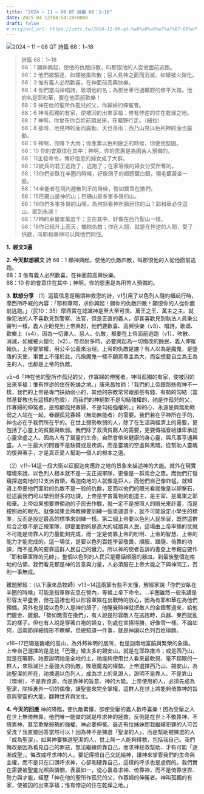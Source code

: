 ```yaml
---
title: "2024 – 11 – 08 QT 詩篇 68：1~18"
date: 2025-04-12T04:54:28+0800
draft: false
# original_url: https://cmtc.tw/2024-11-08-qt-%e8%a9%a9%e7%af%87-68%ef%bc%9a118
---
```


![2024 – 11 – 08 QT 詩篇 68：1\~18](/images/qt.jpg  "2024 – 11 – 08 QT 詩篇 68：1\~18")

> 詩篇 68：1\~18  
> 68：1 願神興起，使他的仇敵四散，叫那恨他的人從他面前逃跑。  
> 68：2 他們被驅逐，如煙被風吹散；惡人見神之面而消滅，如蠟被火鎔化。  
> 68：3 惟有義人必然歡喜，在神面前高興快樂。  
> 68：4 你們當向神唱詩，歌頌他的名；為那坐車行過曠野的修平大路。他的名是耶和華，要在他面前歡樂！  
> 68：5 神在他的聖所作孤兒的父，作寡婦的伸冤者。  
> 68：6 神叫孤獨的有家，使被囚的出來享福；惟有悖逆的住在乾燥之地。  
> 68：7 神啊，你曾在你百姓前頭出來，在曠野行走。（細拉）  
> 68：8 那時，地見神的面而震動，天也落雨；西乃山見以色列神的面也震動。  
> 68：9 神啊，你降下大雨；你產業以色列疲乏的時候，你使他堅固。  
> 68：10 你的會眾住在其中；神啊，你的恩惠是為困苦人預備的。  
> 68：11主發命令，傳好信息的婦女成了大群。  
> 68：12統兵的君王逃跑了，逃跑了；在家等候的婦女分受所奪的。  
> 68：13你們安臥在羊圈的時候，好像鴿子的翅膀鍍白銀，翎毛鍍黃金一般。  
> 68：14全能者在境內趕散列王的時候，勢如飄雪在撒們。  
> 68：15巴珊山是神的山；巴珊山是多峯多嶺的山。  
> 68：16你們多峯多嶺的山哪，為何斜看神所願居住的山？耶和華必住這山，直到永遠！  
> 68：17神的車輦累萬盈千；主在其中，好像在西乃聖山一樣。  
> 68：18你已經升上高天，擄掠仇敵；你在人間，就是在悖逆的人間，受了供獻，叫耶和華神可以與他們同住。

**1.  經文3遍**

**2. 今天默想經文**
詩 68：1 願神興起，使他的仇敵四散，叫那恨他的人從他面前逃跑。  
68：3 惟有義人必然歡喜，在神面前高興快樂。  
68：10 你的會眾住在其中；神啊，你的恩惠是為困苦人預備的。

**3. 默想分享**
（1）這篇信息是稱頌神救恩的詩，v1引用了以色列人隨約櫃起行時，摩西所呼喊的內容：「耶和華阿，求你興起！願你的仇敵四散！願恨你的人從你面前逃跑。」（民10：35）摩西實在認識神是至大至可畏、萬王之王、萬主之主。就像犯法的人不喜歡見到警察、法官，但是正直的義人，卻甚喜歡見到執法人員秉公審判一樣。義人企盼見到上帝興起，他們要歡喜、高興快樂（v3）、唱詩，歌頌、歡樂上（v4），因為一切罪人、惡人、仇敵，都要在上帝面前逃跑（v1）、吹散、消滅，如蠟被火鎔化（v2）。帝忍耐多時，必要興起為一切悔改的餘民、義人伸冤報仇，上帝要掌權，用公平公義來治理。上帝的仇敵是誰？有人以為是魔鬼，是墮落的天使，事實上不僅於此，凡像魔鬼一樣不願意尊主為大，而妄想要自立為王為主的人，也都是上帝的仇敵。

v5\~6「神在他的聖所作孤兒的父，作寡婦的伸冤者。神叫孤獨的有家，使被囚的出來享福；惟有悖逆的住在乾燥之地。」康來昌牧師：「我們的上帝跟那些假神不一樣，我們的上帝是專門扶助弱小的，其他的宗教常常跟那些有錢、有勢的勾結（當然基督教也有這樣的危險），而我們的神絕對不是勾結強權的，祂是作孤兒的父，作寡婦的伸冤者，是照顧孤兒寡婦，不是勾結強權的。」神的心，永遠是與無助軟弱之人站在一起，眷顧孤兒寡婦（無助無能者）的需要。我們若在乎神所在乎的，神也必在乎我們所在乎的。在世上弱勢軟弱的人，除了在生活與經濟上的需要，更包括了心靈上的貧窮與軟弱。我們除了救濟貧窮人的需要，更要傳福音給謙卑承認心靈空虛之人。因為人有了屬靈的生命，自然會帶來健康的身心靈，與凡事亨通興盛。人一生最大的問題不是缺錢或是疾病，而是靈魂的空虛與黑暗。從幫助人靈魂的復興著手，才是真正愛人幫助一個人的根本之道。

（2）v11\~14這一段大衛以征服迦南應許之地的景象來描述神的大能。就外在現實環境來說，以色列人根本就不是一支正規軍隊，更像是一群烏合之眾。而他們打發窺探迦南地的12支派首領，看迦南地的人就像是巨人，而他們自己像蚱蜢，就知道上帝要他們面對的仇敵不是一般的仇敵，反而以他們的眼光看就像是以卵擊石，從這裏我們可以學到很多的功課。上帝是宇宙萬物的創造主、是主宰、是萬軍之耶和華。上帝如果想要帶領祂的子民去作戰，就一定不是按照人的眼光來計畫，而是按照祂的眼光。就像如果金牌教練要訓練一個奧運選手，就不可能設定小學生的標準，反而是設定最高的標準來訓練一樣。第二個上帝要以色列人民學習，既然這群烏合之眾不是正規軍隊，卻要面對的是高大的城牆與人民，這場由上帝率領的仗就不可能是倚靠人的力量能夠完成，而一定是倚靠上帝的吩咐、上帝的智慧、上帝的能力才能完成的。這一場仗，是要以色列百姓學習敬畏、順服、跟隨、倚靠的功課，而不是真的要靠這群人民自己的蠻力。所以神的使者告訴約書亞上帝親自要作「耶和華軍隊的元帥」，整個以色列的人民只是聽話順服的器皿。到最後整個迦南地的佔領，我們看見都是神的旨意與力量，人必須服在上帝大能之下與神同工，否則一事無成。

難題解經：（以下康來昌牧師）v13\~14這兩節有些不太懂，解經家說「你們安臥在羊圈的時候」可能是指軍隊安息在營內，等候上帝下命令。…羊圈雖然一般來講是形容太平盛世，但在這裡也可以形容軍隊在出戰時的放心，因為有耶和華在為他們預備。另外也是說以色列人是神的鴿子，他睡覺時神就把敵人的金銀奪過來，給他們鍍金、鍍銀。「勢如飄雪在撒們」，有人說是形容敵人在逃跑時，兵器、東西就亂丟的樣子。但也有人說是穿著白袍的婦女，到處在宣揚得勝，好像雪一樣。不論如何，這兩節詳細情形不瞭解，但總知道一件事，就是神讓以色列百姓得勝。

v16\~17巴珊是巍峨的高山，為外邦神明的居所，也是迦南地富饒與繁榮的象徵。上帝自己選擇的是是比「巴珊」矮太多的錫安山，就是在耶路撒冷；或是西乃山，就是在曠野。祂要證明祂是全地的主，祂能夠使用世人看來最軟弱、毫不起眼的一群人，來除滅世上最強大的仇敵，敗壞魔鬼的權勢。上帝選擇西乃山、錫安山，為祂聖潔的所在，祂揀選以色列人，成為世上的見證人，證明不是靠人、不是靠山（環境）、不是靠資源，而是靠神的旨意、神的大能。上帝使用的人，必須先成為聖潔，除掉裏外一切的偶像，讓聖靈來完全掌權，這群人在世上將能夠倚靠神的旨意與聖靈的大能，翻轉世界與文化。

**4. 今天的回應**
神的降臨，使仇敵驚懼，卻使受壓的義人歡呼喜樂！因為受壓之人在世上無倚無靠，他們唯一能做的就是呼求神的拯救。反倒是在世上不敬畏神、不倚靠神，甚至欺壓弱勢的強權，神必要伸冤。最近有位姊妹問我繼續犯罪的人可否受洗？我直接回答當然可以！因為神不是揀選「聖潔的人」，而是幫助被揀選的人「成為聖潔」。如果神要揀選聖潔的人，世上無一人能夠得救，包括我自己。我們悔改是因為看見自己的罪惡，無法繼續倚靠自己，而求神拯救幫助，才有可能「逐漸成聖」。悔改或呼求神的人，要記得把自己交託給神，讓神來掌管我們的生命與主權，而不是只在口頭呼求神，心卻剛硬靠自己，這樣的呼求也是虛假的。我們實在需要被聖靈光照與憐憫，表裏如一，從心裏尋求神、倚靠神，而不是倚靠世界、勢力與才能，經歷「神在他的聖所作孤兒的父，作寡婦的伸冤者。神叫孤獨的有家，使被囚的出來享福；惟有悖逆的住在乾燥之地。」

